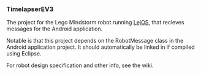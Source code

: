 ### TimelapserEV3
The project for the Lego Mindstorm robot running [LejOS](http://www.lejos.org/), that recieves messages for the Android application.

Notable is that this project depends on the RobotMessage class in the Android application project. It should automatically be linked in if compiled using Eclipse.

For robot design specification and other info, see the wiki.
